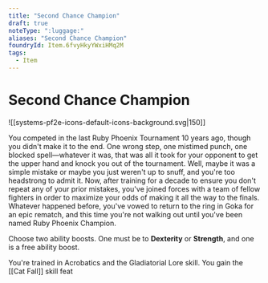 ```yaml
---
title: "Second Chance Champion"
draft: true
noteType: ":luggage:"
aliases: "Second Chance Champion"
foundryId: Item.6fvyHkyYWxiHMq2M
tags:
  - Item
---
```


# Second Chance Champion
![[systems-pf2e-icons-default-icons-background.svg|150]]

You competed in the last Ruby Phoenix Tournament 10 years ago, though you didn't make it to the end. One wrong step, one mistimed punch, one blocked spell—whatever it was, that was all it took for your opponent to get the upper hand and knock you out of the tournament. Well, maybe it was a simple mistake or maybe you just weren't up to snuff, and you're too headstrong to admit it. Now, after training for a decade to ensure you don't repeat any of your prior mistakes, you've joined forces with a team of fellow fighters in order to maximize your odds of making it all the way to the finals. Whatever happened before, you've vowed to return to the ring in Goka for an epic rematch, and this time you're not walking out until you've been named Ruby Phoenix Champion.

Choose two ability boosts. One must be to **Dexterity** or **Strength**, and one is a free ability boost.

You're trained in Acrobatics and the Gladiatorial Lore skill. You gain the [[Cat Fall]] skill feat

